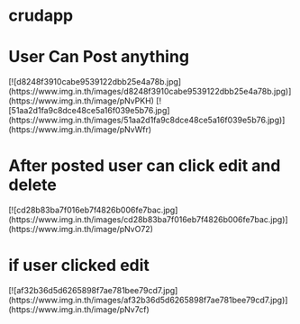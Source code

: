 # crudapp
 
<h1>User Can Post anything</h1>
[![d8248f3910cabe9539122dbb25e4a78b.jpg](https://www.img.in.th/images/d8248f3910cabe9539122dbb25e4a78b.jpg)](https://www.img.in.th/image/pNvPKH)
[![51aa2d1fa9c8dce48ce5a16f039e5b76.jpg](https://www.img.in.th/images/51aa2d1fa9c8dce48ce5a16f039e5b76.jpg)](https://www.img.in.th/image/pNvWfr)


<h1>After posted user can click edit and delete</h1>
[![cd28b83ba7f016eb7f4826b006fe7bac.jpg](https://www.img.in.th/images/cd28b83ba7f016eb7f4826b006fe7bac.jpg)](https://www.img.in.th/image/pNvO72)

<h1>if user clicked edit</h1>
[![af32b36d5d6265898f7ae781bee79cd7.jpg](https://www.img.in.th/images/af32b36d5d6265898f7ae781bee79cd7.jpg)](https://www.img.in.th/image/pNv7cf)
